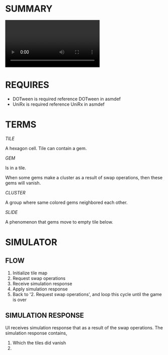 # SUMMARY

![GAME](Documents/play.mov)

# REQUIRES

- DOTween is required
  reference DOTween in asmdef
- UniRx is required
  reference UniRx in asmdef

# TERMS

*TILE*

A hexagon cell.  Tile can contain a gem.

*GEM*

Is in a tile.

When some gems make a cluster as a result of swap operations,
then these gems will vanish.

*CLUSTER*

A group where same colored gems neighbored each other.

*SLIDE*

A phenomenon that gems move to empty tile below.

# SIMULATOR

## FLOW

1. Initialize tile map
2. Request swap operations
3. Receive simulation response
4. Apply simulation response
5. Back to '2. Request swap operations', and loop this cycle until the game is over

## SIMULATION RESPONSE

UI receives simulation response that as a result of the swap operations.
The simulation response contains,

1. Which the tiles did vanish
2. 

